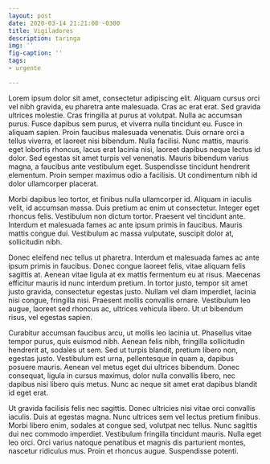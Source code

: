 ```yaml
---
layout: post
date: 2020-03-14 21:21:08 -0300
title: Vigiladores
description: taringa
img: ''
fig-caption: ''
tags:
- urgente

---
```

Lorem ipsum dolor sit amet, consectetur adipiscing elit. Aliquam cursus orci vel nibh gravida, eu pharetra ante malesuada. Cras ac erat erat. Sed gravida ultrices molestie. Cras fringilla at purus at volutpat. Nulla ac accumsan purus. Fusce dapibus sem purus, et viverra nulla tincidunt eu. Fusce in aliquam sapien. Proin faucibus malesuada venenatis. Duis ornare orci a tellus viverra, et laoreet nisi bibendum. Nulla facilisi. Nunc mattis, mauris eget lobortis rhoncus, lacus erat lacinia nisi, laoreet dapibus neque lectus id dolor. Sed egestas sit amet turpis vel venenatis. Mauris bibendum varius magna, a faucibus ante vestibulum eget. Suspendisse tincidunt hendrerit elementum. Proin semper maximus odio a facilisis. Ut condimentum nibh id dolor ullamcorper placerat.

Morbi dapibus leo tortor, et finibus nulla ullamcorper id. Aliquam in iaculis velit, id accumsan massa. Duis pretium ac enim ut consectetur. Integer eget rhoncus felis. Vestibulum non dictum tortor. Praesent vel tincidunt ante. Interdum et malesuada fames ac ante ipsum primis in faucibus. Mauris mattis congue dui. Vestibulum ac massa vulputate, suscipit dolor at, sollicitudin nibh.

Donec eleifend nec tellus ut pharetra. Interdum et malesuada fames ac ante ipsum primis in faucibus. Donec congue laoreet felis, vitae aliquam felis sagittis at. Aenean vitae ligula at ex mattis fermentum eu at risus. Maecenas efficitur mauris id nunc interdum pretium. In tortor justo, tempor sit amet justo gravida, consectetur egestas justo. Nullam vel diam imperdiet, lacinia nisi congue, fringilla nisi. Praesent mollis convallis ornare. Vestibulum leo augue, laoreet sed rhoncus ac, ultrices vehicula libero. Ut ut bibendum risus, vel egestas sapien.

Curabitur accumsan faucibus arcu, ut mollis leo lacinia ut. Phasellus vitae tempor purus, quis euismod nibh. Aenean felis nibh, fringilla sollicitudin hendrerit at, sodales ut sem. Sed ut turpis blandit, pretium libero non, egestas justo. Vestibulum est urna, pellentesque in quam a, dapibus posuere mauris. Aenean vel metus eget dui ultrices bibendum. Donec consequat, ligula in cursus maximus, dolor nulla convallis libero, nec dapibus nisi libero quis metus. Nunc ac neque sit amet erat dapibus blandit id eget erat.

Ut gravida facilisis felis nec sagittis. Donec ultricies nisi vitae orci convallis iaculis. Duis at egestas magna. Nunc ultrices sem vel lectus pretium finibus. Morbi libero enim, sodales at congue sed, volutpat nec tellus. Nunc sagittis dui nec commodo imperdiet. Vestibulum fringilla tincidunt mauris. Nulla eget leo orci. Orci varius natoque penatibus et magnis dis parturient montes, nascetur ridiculus mus. Proin et rhoncus augue. Suspendisse potenti.